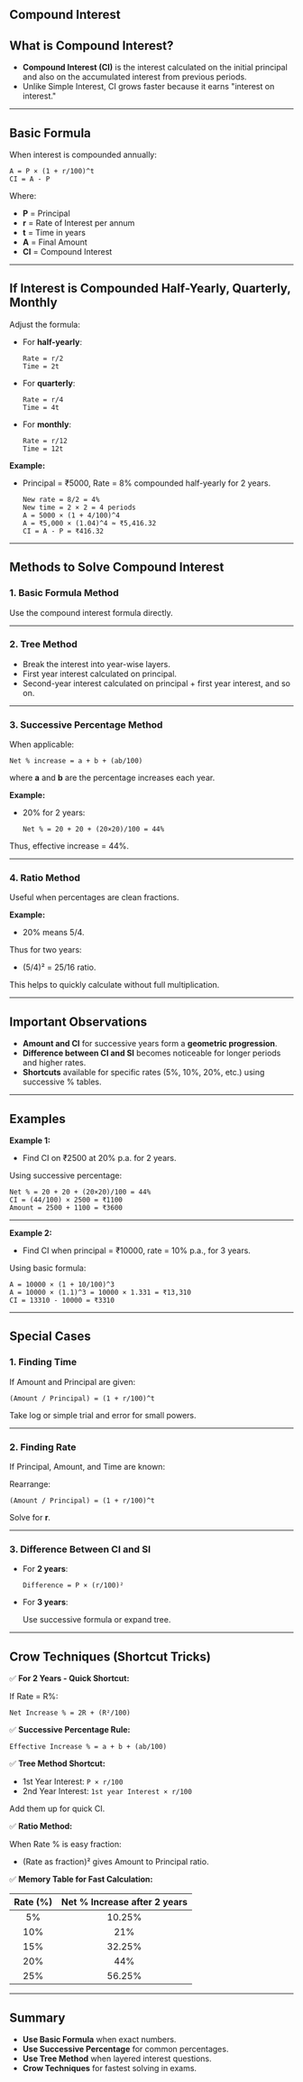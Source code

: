 ## Compound Interest

## What is Compound Interest?

- **Compound Interest (CI)** is the interest calculated on the initial principal and also on the accumulated interest from previous periods.
- Unlike Simple Interest, CI grows faster because it earns "interest on interest."

---

## Basic Formula

When interest is compounded annually:

```
A = P × (1 + r/100)^t
CI = A - P
```
Where:
- **P** = Principal
- **r** = Rate of Interest per annum
- **t** = Time in years
- **A** = Final Amount
- **CI** = Compound Interest

---

## If Interest is Compounded Half-Yearly, Quarterly, Monthly

Adjust the formula:

- For **half-yearly**:
  ```
  Rate = r/2
  Time = 2t
  ```

- For **quarterly**:
  ```
  Rate = r/4
  Time = 4t
  ```

- For **monthly**:
  ```
  Rate = r/12
  Time = 12t
  ```

**Example:**
- Principal = ₹5000, Rate = 8% compounded half-yearly for 2 years.

  ```
  New rate = 8/2 = 4%
  New time = 2 × 2 = 4 periods
  A = 5000 × (1 + 4/100)^4
  A = ₹5,000 × (1.04)^4 ≈ ₹5,416.32
  CI = A - P = ₹416.32
  ```

---

## Methods to Solve Compound Interest

### 1. Basic Formula Method

Use the compound interest formula directly.

---

### 2. Tree Method

- Break the interest into year-wise layers.
- First year interest calculated on principal.
- Second-year interest calculated on principal + first year interest, and so on.

---

### 3. Successive Percentage Method

When applicable:

```
Net % increase = a + b + (ab/100)
```
where **a** and **b** are the percentage increases each year.

**Example:**
- 20% for 2 years:

  ```
  Net % = 20 + 20 + (20×20)/100 = 44%
  ```

Thus, effective increase = 44%.

---

### 4. Ratio Method

Useful when percentages are clean fractions.

**Example:**
- 20% means 5/4.

Thus for two years:
- (5/4)² = 25/16 ratio.

This helps to quickly calculate without full multiplication.

---

## Important Observations

- **Amount and CI** for successive years form a **geometric progression**.
- **Difference between CI and SI** becomes noticeable for longer periods and higher rates.
- **Shortcuts** available for specific rates (5%, 10%, 20%, etc.) using successive % tables.

---

## Examples

**Example 1:**
- Find CI on ₹2500 at 20% p.a. for 2 years.

Using successive percentage:

```
Net % = 20 + 20 + (20×20)/100 = 44%
CI = (44/100) × 2500 = ₹1100
Amount = 2500 + 1100 = ₹3600
```

---

**Example 2:**
- Find CI when principal = ₹10000, rate = 10% p.a., for 3 years.

Using basic formula:

```
A = 10000 × (1 + 10/100)^3
A = 10000 × (1.1)^3 = 10000 × 1.331 = ₹13,310
CI = 13310 - 10000 = ₹3310
```

---

## Special Cases

### 1. Finding Time

If Amount and Principal are given:

```
(Amount / Principal) = (1 + r/100)^t
```
Take log or simple trial and error for small powers.

---

### 2. Finding Rate

If Principal, Amount, and Time are known:

Rearrange:
```
(Amount / Principal) = (1 + r/100)^t
```
Solve for **r**.

---

### 3. Difference Between CI and SI

- For **2 years**:

  ```
  Difference = P × (r/100)²
  ```

- For **3 years**:

  Use successive formula or expand tree.

---

## Crow Techniques (Shortcut Tricks)

✅ **For 2 Years - Quick Shortcut:**

If Rate = R%:

```
Net Increase % = 2R + (R²/100)
```

✅ **Successive Percentage Rule:**

```
Effective Increase % = a + b + (ab/100)
```

✅ **Tree Method Shortcut:**

- 1st Year Interest: `P × r/100`
- 2nd Year Interest: `1st year Interest × r/100`

Add them up for quick CI.

✅ **Ratio Method:**

When Rate % is easy fraction:
- (Rate as fraction)² gives Amount to Principal ratio.

✅ **Memory Table for Fast Calculation:**

| Rate (%) | Net % Increase after 2 years |
|:--------:|:----------------------------:|
| 5%       | 10.25%                       |
| 10%      | 21%                          |
| 15%      | 32.25%                       |
| 20%      | 44%                          |
| 25%      | 56.25%                       |

---

## Summary

- **Use Basic Formula** when exact numbers.
- **Use Successive Percentage** for common percentages.
- **Use Tree Method** when layered interest questions.
- **Crow Techniques** for fastest solving in exams.

